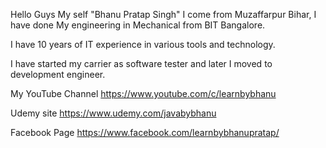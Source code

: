 Hello Guys My self "Bhanu Pratap Singh" I come from Muzaffarpur Bihar, I have done My engineering in Mechanical from BIT Bangalore.

I have 10 years of IT experience in various tools and technology.

I have started my carrier as software tester and later I moved to development engineer.

My YouTube Channel
https://www.youtube.com/c/learnbybhanu

Udemy site
https://www.udemy.com/javabybhanu

Facebook Page
https://www.facebook.com/learnbybhanupratap/


